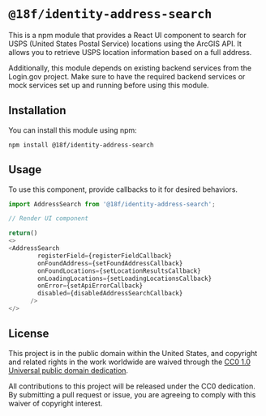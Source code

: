 # `@18f/identity-address-search`

This is a npm module that provides a React UI component to search for USPS (United States Postal Service) locations using the ArcGIS API. It allows you to retrieve USPS location information based on a full address.

Additionally, this module depends on existing backend services from the Login.gov project. Make sure to have the required backend services or mock services set up and running before using this module.

## Installation

You can install this module using npm:

```shell
npm install @18f/identity-address-search
```

## Usage

To use this component, provide callbacks to it for desired behaviors.

```typescript jsx
import AddressSearch from '@18f/identity-address-search';

// Render UI component

return()
<>
<AddressSearch
        registerField={registerFieldCallback}
        onFoundAddress={setFoundAddressCallback}
        onFoundLocations={setLocationResultsCallback}
        onLoadingLocations={setLoadingLocationsCallback}
        onError={setApiErrorCallback}
        disabled={disabledAddressSearchCallback}
      />
</>

```

## License

This project is in the public domain within the United States, and copyright and related rights in the work worldwide are waived through the [CC0 1.0 Universal public domain dedication](https://creativecommons.org/publicdomain/zero/1.0/).

All contributions to this project will be released under the CC0 dedication. By submitting a pull request or issue, you are agreeing to comply with this waiver of copyright interest.

